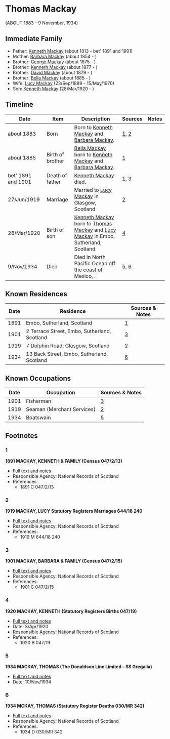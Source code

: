 ﻿---
layout: person
subject_key: i5045152
permalink: /people/i5045152
---

# Thomas Mackay
(ABOUT 1883 - 9 November, 1934)

## Immediate Family

* Father: [Kenneth Mackay](./@43646316@-kenneth-mackay-b1813-d1891~1901.md) (about 1813 - bet' 1891 and 1901)
* Mother: [Barbara Mackay](./@53955929@-barbara-mackay-b1854-d.md) (about 1854 - )
* Brother: [George Mackay](./@46319502@-george-mackay-b1875-d.md) (about 1875 - )
* Brother: [Kenneth Mackay](./@38140776@-kenneth-mackay-b1877-d.md) (about 1877 - )
* Brother: [David Mackay](./@66349958@-david-mackay-b1879-d.md) (about 1879 - )
* Brother: [Bella Mackay](./@54814674@-bella-mackay-b1885-d.md) (about 1885 - )
* Wife: [Lucy Mackay](./@16587624@-lucy-mackay-b1889-9-23-d1970-5-15.md) (23/Sep/1889 - 15/May/1970)
* Son: [Kenneth Mackay](./@52754046@-kenneth-mackay-b1920-3-28-d.md) (28/Mar/1920 - )

## Timeline

Date | Item | Description | Sources | Notes
---|---|---|---|---
about 1883 | Born | Born to [Kenneth Mackay](./@43646316@-kenneth-mackay-b1813-d1891~1901.md) and [Barbara Mackay](./@53955929@-barbara-mackay-b1854-d.md). | [1](#1), [2](#2) | 
about 1885 | Birth of brother | [Bella Mackay](./@54814674@-bella-mackay-b1885-d.md) born to [Kenneth Mackay](./@43646316@-kenneth-mackay-b1813-d1891~1901.md) and [Barbara Mackay](./@53955929@-barbara-mackay-b1854-d.md). | [1](#1) | 
bet' 1891 and 1901 | Death of father | [Kenneth Mackay](./@43646316@-kenneth-mackay-b1813-d1891~1901.md) died. | [1](#1), [3](#3) | 
27/Jun/1919 | Marriage | Married to [Lucy Mackay](./@16587624@-lucy-mackay-b1889-9-23-d1970-5-15.md) in Glasgow, Scotland | [2](#2) | 
28/Mar/1920 | Birth of son | [Kenneth Mackay](./@52754046@-kenneth-mackay-b1920-3-28-d.md) born to [Thomas Mackay](./@5045152@-thomas-mackay-b1883-d1934-11-9.md) and [Lucy Mackay](./@16587624@-lucy-mackay-b1889-9-23-d1970-5-15.md) in Embo, Sutherland, Scotland. | [4](#4) | 
9/Nov/1934 | Died | Died in North Pacific Ocean off the coast of Mexico, . | [5](#5), [6](#6) | 

## Known Residences

Date | Residence | Sources & Notes
---|---|---
1891 | Embo, Sutherland, Scotland | [1](#1)
1901 | 2 Terrace Street, Embo, Sutherland, Scotland | [3](#3)
1919 | 7 Dolphin Road, Glasgow, Scotland | [2](#2)
1934 | 13 Back Street, Embo, Sutherland, Scotland | [6](#6)

## Known Occupations

Date | Occupation | Sources & Notes
---|---|---
1901 | Fisherman | [3](#3)
1919 | Seaman (Merchant Services) | [2](#2)
1934 | Boatswain | [5](#5)

## Footnotes

### 1

**1891 MACKAY, KENNETH & FAMILY (Census 047/2/13)**

* [Full text and notes](../sources/@2993134@-1891-mackay,-kenneth-&-family-census-047-2-13-.md)
* Responsible Agency: National Records of Scotland
* References: 
  * 1891 C 047/2/13

### 2

**1919 MACKAY, LUCY Statutory Registers Marriages 644/18 240**

* [Full text and notes](../sources/@28195272@-1919-mackay,-lucy-statutory-registers-marriages-644-18-240.md)
* Responsible Agency: National Records of Scotland
* References: 
  * 1919 M 644/18 240

### 3

**1901 MACKAY, BARBARA & FAMILY (Census 047/2/15)**

* [Full text and notes](../sources/@9213@-1901-mackay,-barbara-&-family-census-047-2-15-.md)
* Responsible Agency: National Records of Scotland
* References: 
  * 1901 C 047/2/15

### 4

**1920 MACKAY, KENNETH (Statutory Registers Births 047/19)**

* [Full text and notes](../sources/@37222698@-1920-mackay,-kenneth-statutory-registers-births-047-19-.md)
* Date: 3/Apr/1920
* Responsible Agency: National Records of Scotland
* References: 
  * 1920 B 047/19

### 5

**1934 MACKAY, THOMAS (The Donaldson Line Limited - SS Gregalia)**

* [Full text and notes](../sources/@31684368@-1934-mackay,-thomas-the-donaldson-line-limited-ss-gregalia-.md)
* Date: 10/Nov/1934

### 6

**1934 MCKAY, THOMAS (Statutory Register Deaths 030/MR 342)**

* [Full text and notes](../sources/@21891484@-1934-mckay,-thomas-statutory-register-deaths-030-mr-342-.md)
* Responsible Agency: National Records of Scotland
* References: 
  * 1934 D 030/MR 342


